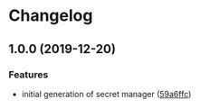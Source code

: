 # Changelog

## 1.0.0 (2019-12-20)


### Features

* initial generation of secret manager ([59a6ffc](https://www.github.com/googleapis/python-secret-manager/commit/59a6ffc37870441bff3aff4dbb5c4253d26a55c3))
